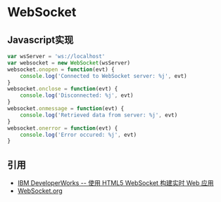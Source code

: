 # WebSocket

## Javascript实现
```javascript
var wsServer = 'ws://localhost'
var websocket = new WebSocket(wsServer)
websocket.onopen = function(evt) {
    console.log('Connected to WebSocket server: %j', evt)
}
websocket.onclose = function(evt) {
    console.log('Disconnected: %j', evt)
}
websocket.onmessage = function(evt) {
    console.log('Retrieved data from server: %j', evt)
}
websocket.onerror = function(evt) {
    console.log('Error occured: %j', evt)
}
```

## 引用
* [IBM DeveloperWorks -- 使用 HTML5 WebSocket 构建实时 Web 应用](http://www.ibm.com/developerworks/cn/web/1112_huangxa_websocket/)
* [WebSocket.org](http://www.websocket.org/index.html)